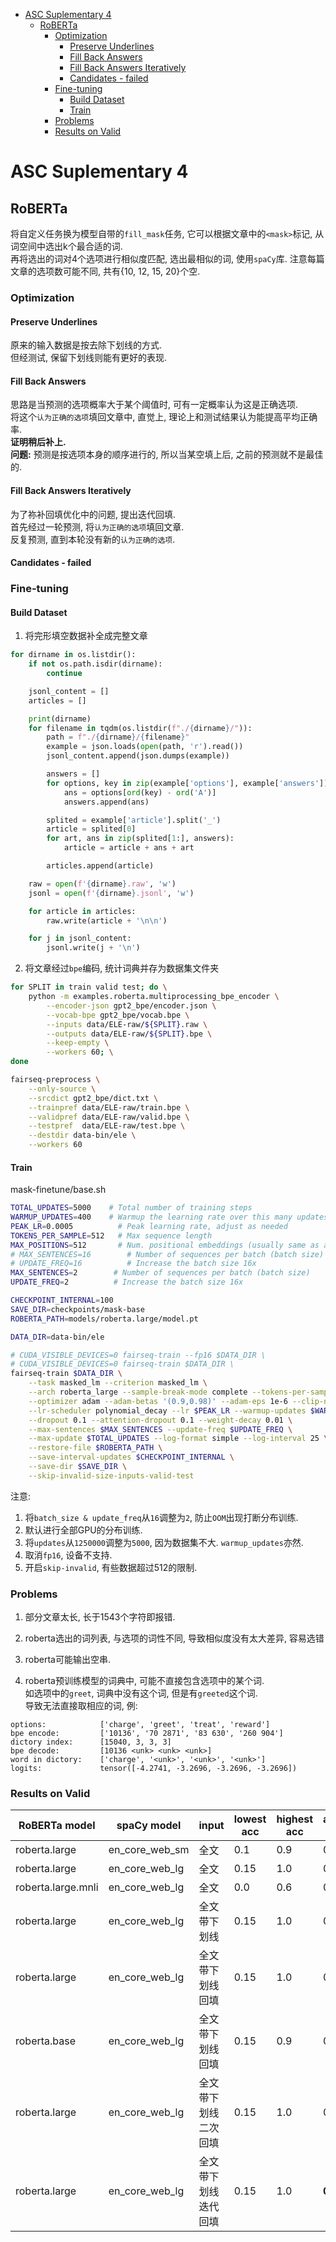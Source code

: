 
<!-- vim-markdown-toc Marked -->

* [ASC Suplementary 4](#asc-suplementary-4)
    * [RoBERTa](#roberta)
        * [Optimization](#optimization)
            * [Preserve Underlines](#preserve-underlines)
            * [Fill Back Answers](#fill-back-answers)
            * [Fill Back Answers Iteratively](#fill-back-answers-iteratively)
            * [Candidates - failed](#candidates---failed)
        * [Fine-tuning](#fine-tuning)
            * [Build Dataset](#build-dataset)
            * [Train](#train)
        * [Problems](#problems)
        * [Results on Valid](#results-on-valid)

<!-- vim-markdown-toc -->

# ASC Suplementary 4

## RoBERTa

将自定义任务换为模型自带的`fill_mask`任务, 它可以根据文章中的`<mask>`标记, 从词空间中选出k个最合适的词.  
再将选出的词对4个选项进行相似度匹配, 选出最相似的词, 使用`spaCy`库.
注意每篇文章的选项数可能不同, 共有{10, 12, 15, 20}个空.

### Optimization

#### Preserve Underlines

原来的输入数据是按去除下划线的方式.  
但经测试, 保留下划线则能有更好的表现.  


#### Fill Back Answers

思路是当预测的选项概率大于某个阈值时, 可有一定概率认为这是正确选项.  
将这个`认为正确的选项`填回文章中, 直觉上, 理论上和测试结果认为能提高平均正确率.  
**证明稍后补上.**  
**问题:** 预测是按选项本身的顺序进行的, 所以当某空填上后, 之前的预测就不是最佳的.


#### Fill Back Answers Iteratively

为了祢补回填优化中的问题, 提出迭代回填.  
首先经过一轮预测, 将`认为正确的选项`填回文章.  
反复预测, 直到本轮没有新的`认为正确的选项`.  


#### Candidates - failed



### Fine-tuning

#### Build Dataset

1. 将完形填空数据补全成完整文章
```python
for dirname in os.listdir():
    if not os.path.isdir(dirname):
        continue

    jsonl_content = []
    articles = []

    print(dirname)
    for filename in tqdm(os.listdir(f"./{dirname}/")):
        path = f"./{dirname}/{filename}"
        example = json.loads(open(path, 'r').read())
        jsonl_content.append(json.dumps(example))

        answers = []
        for options, key in zip(example['options'], example['answers']):
            ans = options[ord(key) - ord('A')]
            answers.append(ans)

        splited = example['article'].split('_')
        article = splited[0]
        for art, ans in zip(splited[1:], answers):
            article = article + ans + art

        articles.append(article)

    raw = open(f'{dirname}.raw', 'w')
    jsonl = open(f'{dirname}.jsonl', 'w')

    for article in articles:
        raw.write(article + '\n\n')

    for j in jsonl_content:
        jsonl.write(j + '\n')
```

2. 将文章经过`bpe`编码, 统计词典并存为数据集文件夹
```bash
for SPLIT in train valid test; do \
    python -m examples.roberta.multiprocessing_bpe_encoder \
        --encoder-json gpt2_bpe/encoder.json \
        --vocab-bpe gpt2_bpe/vocab.bpe \
        --inputs data/ELE-raw/${SPLIT}.raw \
        --outputs data/ELE-raw/${SPLIT}.bpe \
        --keep-empty \
        --workers 60; \
done

fairseq-preprocess \
    --only-source \
    --srcdict gpt2_bpe/dict.txt \
    --trainpref data/ELE-raw/train.bpe \
    --validpref data/ELE-raw/valid.bpe \
    --testpref  data/ELE-raw/test.bpe \
    --destdir data-bin/ele \
    --workers 60
```

#### Train

mask-finetune/base.sh
```bash
TOTAL_UPDATES=5000    # Total number of training steps
WARMUP_UPDATES=400    # Warmup the learning rate over this many updates
PEAK_LR=0.0005          # Peak learning rate, adjust as needed
TOKENS_PER_SAMPLE=512   # Max sequence length
MAX_POSITIONS=512       # Num. positional embeddings (usually same as above)
# MAX_SENTENCES=16        # Number of sequences per batch (batch size)
# UPDATE_FREQ=16          # Increase the batch size 16x
MAX_SENTENCES=2        # Number of sequences per batch (batch size)
UPDATE_FREQ=2          # Increase the batch size 16x

CHECKPOINT_INTERNAL=100
SAVE_DIR=checkpoints/mask-base
ROBERTA_PATH=models/roberta.large/model.pt

DATA_DIR=data-bin/ele

# CUDA_VISIBLE_DEVICES=0 fairseq-train --fp16 $DATA_DIR \
# CUDA_VISIBLE_DEVICES=0 fairseq-train $DATA_DIR \
fairseq-train $DATA_DIR \
    --task masked_lm --criterion masked_lm \
    --arch roberta_large --sample-break-mode complete --tokens-per-sample $TOKENS_PER_SAMPLE \
    --optimizer adam --adam-betas '(0.9,0.98)' --adam-eps 1e-6 --clip-norm 0.0 \
    --lr-scheduler polynomial_decay --lr $PEAK_LR --warmup-updates $WARMUP_UPDATES --total-num-update $TOTAL_UPDATES \
    --dropout 0.1 --attention-dropout 0.1 --weight-decay 0.01 \
    --max-sentences $MAX_SENTENCES --update-freq $UPDATE_FREQ \
    --max-update $TOTAL_UPDATES --log-format simple --log-interval 25 \
    --restore-file $ROBERTA_PATH \
    --save-interval-updates $CHECKPOINT_INTERNAL \
    --save-dir $SAVE_DIR \
    --skip-invalid-size-inputs-valid-test
```
注意:  
1. 将`batch_size & update_freq`从`16`调整为`2`, 防止`OOM`出现打断分布训练.  
2. 默认进行全部GPU的分布训练.  
3. 将`updates`从`1250000`调整为`5000`, 因为数据集不大. `warmup_updates`亦然.  
4. 取消`fp16`, 设备不支持.  
5. 开启`skip-invalid`, 有些数据超过512的限制.  


### Problems

1. 部分文章太长, 长于1543个字符即报错.

2. roberta选出的词列表, 与选项的词性不同, 导致相似度没有太大差异, 容易选错

3. roberta可能输出空串.

4. roberta预训练模型的词典中, 可能不直接包含选项中的某个词.  
如选项中的`greet`, 词典中没有这个词, 但是有`greeted`这个词.  
导致无法直接取相应的词, 例:  
```
options:            ['charge', 'greet', 'treat', 'reward']
bpe encode:         ['10136', '70 2871', '83 630', '260 904']
dictory index:      [15040, 3, 3, 3]
bpe decode:         [10136 <unk> <unk> <unk>]
word in dictory:    ['charge', '<unk>', '<unk>', '<unk>']
logits:             tensor([-4.2741, -3.2696, -3.2696, -3.2696])
```


### Results on Valid

| RoBERTa model      | spaCy model    | input                  | lowest acc | highest acc | average acc | 方差    |
|--------------------|----------------|------------------------|------------|-------------|-------------|---------|
| roberta.large      | en_core_web_sm | 全文                   | 0.1        | 0.9         | 0.5563      | 0.01918 |
| roberta.large      | en_core_web_lg | 全文                   | 0.15       | 1.0         | 0.6392      | 0.01585 |
| roberta.large.mnli | en_core_web_lg | 全文                   | 0.0        | 0.6         | 0.2959      | 0.01160 |
| roberta.large      | en_core_web_lg | 全文 带下划线          | 0.15       | 1.0         | 0.6487      | 0.01628 |
| roberta.large      | en_core_web_lg | 全文 带下划线 回填     | 0.15       | 1.0         | 0.6544      | 0.01674 |
| roberta.base       | en_core_web_lg | 全文 带下划线 回填     | 0.15       | 0.9         | 0.6137      | 0.01659 |
| roberta.large      | en_core_web_lg | 全文 带下划线 二次回填 | 0.15       | 1.0         | 0.6714      | 0.01836 |
| roberta.large      | en_core_web_lg | 全文 带下划线 迭代回填 | 0.15       | 1.0         | **0.6722**  | 0.01821 |

